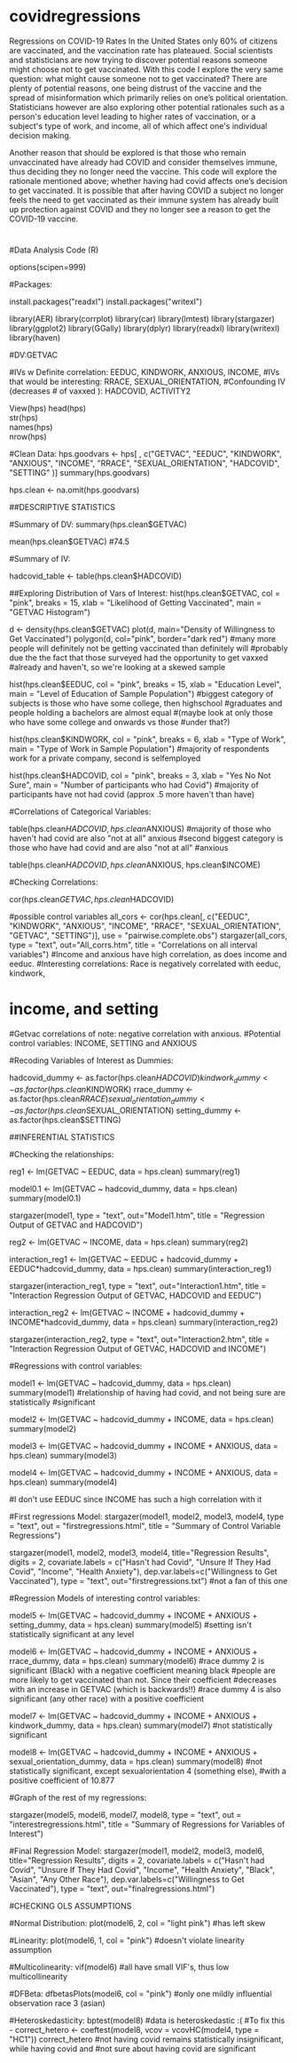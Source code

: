 # covidregressions
Regressions on COVID-19 Rates
In the United States only 60% of citizens are vaccinated, and the vaccination rate has plateaued. Social scientists and statisticians are now trying to discover potential reasons someone might choose not to get vaccinated. With this code I explore the very same question: what might cause someone not to get vaccinated? There are plenty of potential reasons, one being distrust of the vaccine and the spread of misinformation which primarily relies on one’s political orientation. Statisticians however are also exploring other potential rationales such as a person's education level leading to higher rates of vaccination, or a subject's type of work, and income, all of which affect one's individual decision making. 

Another reason that should be explored is that those who remain unvaccinated have already had COVID and consider themselves immune, thus deciding they no longer need the vaccine. This code will explore the rationale mentioned above; whether having had covid affects one’s decision to get vaccinated. It is possible that after having COVID a subject no longer feels the need to get vaccinated as their immune system has already built up protection against COVID and they no longer see a reason to get the COVID-19 vaccine.


#
#Data Analysis Code (R)
 
options(scipen=999)

#Packages:

install.packages("readxl")
install.packages("writexl")

library(AER)
library(corrplot) 
library(car)
library(lmtest)
library(stargazer)
library(ggplot2)
library(GGally)
library(dplyr)
library(readxl)
library(writexl)
library(haven)

#DV:GETVAC 

#IVs w Definite correlation: EEDUC, KINDWORK, ANXIOUS, INCOME,
#IVs that would be interesting: RRACE, SEXUAL_ORIENTATION, 
#Confounding IV (decreases # of vaxxed ): HADCOVID, ACTIVITY2
 

View(hps)
head(hps)     
str(hps)     
names(hps)    
nrow(hps)  

#Clean Data:
hps.goodvars <- hps[ , c("GETVAC", "EEDUC", "KINDWORK", "ANXIOUS", "INCOME", 
                         "RRACE", "SEXUAL_ORIENTATION", "HADCOVID", "SETTING" )]
summary(hps.goodvars)

hps.clean <- na.omit(hps.goodvars)

##DESCRIPTIVE STATISTICS

#Summary of DV:
summary(hps.clean$GETVAC)

mean(hps.clean$GETVAC)
#74.5

#Summary of IV:

hadcovid_table <- table(hps.clean$HADCOVID)

##Exploring Distribution of Vars of Interest:
hist(hps.clean$GETVAC,
     col = "pink",
     breaks = 15,
     xlab = "Likelihood of Getting Vaccinated",
     main = "GETVAC Histogram")

d <- density(hps.clean$GETVAC)
plot(d, main="Density of Willingness to Get Vaccinated")
polygon(d, col="pink", border="dark red")
#many more people will definitely not be getting vaccinated than definitely will
#probably due the the fact that those surveyed had the opportunity to get vaxxed
#already and haven't, so we're looking at a skewed sample

hist(hps.clean$EEDUC,
     col = "pink",
     breaks = 15,
     xlab = "Education Level",
     main = "Level of Education of Sample Population")
#biggest category of subjects is those who have some college, then highschool
#graduates and people holding a bachelors are almost equal 
#(maybe look at only those who have some college and onwards vs those 
#under that?)

hist(hps.clean$KINDWORK,
     col = "pink",
     breaks = 6,
     xlab = "Type of Work",
     main = "Type of Work in Sample Population")
#majority of respondents work for a private company, second is selfemployed

hist(hps.clean$HADCOVID,
     col = "pink",
     breaks = 3,
     xlab = "Yes                         No                     Not Sure",
     main = "Number of participants who had Covid")
#majority of participants have not had covid (approx .5 more haven't than have)

#Correlations of Categorical Variables:

table(hps.clean$HADCOVID, hps.clean$ANXIOUS)
#majority of those who haven't had covid are also "not at all" anxious
#second biggest category is those who have had covid and are also "not at all"
#anxious

table(hps.clean$HADCOVID, hps.clean$ANXIOUS, hps.clean$INCOME)

#Checking Correlations:

cor(hps.clean$GETVAC, hps.clean$HADCOVID)

#possible control variables
all_cors <- cor(hps.clean[, c("EEDUC", "KINDWORK", "ANXIOUS", "INCOME",
                                   "RRACE", "SEXUAL_ORIENTATION", "GETVAC", 
                              "SETTING")], use = "pairwise.complete.obs")
stargazer(all_cors,
          type = "text",
          out="All_corrs.htm",
          title = "Correlations on all interval variables")
#Income and anxious have high correlation, as does  income and eeduc.
#Interesting correlations: Race is negatively correlated with eeduc, kindwork,
#                          income, and setting
#Getvac correlations of note: negative correlation with anxious.
#Potential control variables: INCOME, SETTING and ANXIOUS

#Recoding Variables of Interest as Dummies:

hadcovid_dummy <- as.factor(hps.clean$HADCOVID)
kindwork_dummy <- as.factor(hps.clean$KINDWORK)
rrace_dummy <- as.factor(hps.clean$RRACE)
sexual_orientation_dummy <- as.factor(hps.clean$SEXUAL_ORIENTATION)
setting_dummy <- as.factor(hps.clean$SETTING)


##INFERENTIAL STATISTICS

#Checking the relationships:

reg1 <- lm(GETVAC ~ EEDUC, data = hps.clean)
summary(reg1)

model0.1 <- lm(GETVAC ~ hadcovid_dummy, data = hps.clean)
summary(model0.1)

stargazer(model1,
          type = "text",
          out="Model1.htm",
          title = "Regression Output of GETVAC and HADCOVID")

reg2 <- lm(GETVAC ~ INCOME, data = hps.clean)
summary(reg2)

interaction_reg1 <- lm(GETVAC ~ EEDUC + hadcovid_dummy + EEDUC*hadcovid_dummy, 
                       data = hps.clean)
summary(interaction_reg1)

stargazer(interaction_reg1,
          type = "text",
          out="Interaction1.htm",
          title = "Interaction Regression Output of GETVAC, HADCOVID and EEDUC")

interaction_reg2 <- lm(GETVAC ~ INCOME + hadcovid_dummy + INCOME*hadcovid_dummy, 
                         data = hps.clean)
summary(interaction_reg2)

stargazer(interaction_reg2,
          type = "text",
          out="Interaction2.htm",
          title = "Interaction Regression Output of GETVAC, HADCOVID and INCOME")

#Regressions with control variables:

model1 <- lm(GETVAC ~ hadcovid_dummy, data = hps.clean)
summary(model1)
#relationship of having had covid, and not being sure are statistically 
#significant

model2 <- lm(GETVAC ~ hadcovid_dummy + INCOME, data = hps.clean)
summary(model2)

model3 <- lm(GETVAC ~ hadcovid_dummy + INCOME + ANXIOUS, data = hps.clean)
summary(model3)

model4 <- lm(GETVAC ~ hadcovid_dummy + INCOME + ANXIOUS, data = hps.clean)
summary(model4)

#I don't use EEDUC since INCOME has such a high correlation with it

#First regressions Model:
stargazer(model1, model2, model3, model4,
          type = "text",
          out = "firstregressions.html",
          title = "Summary of Control Variable Regressions")

stargazer(model1, model2, model3, model4, title="Regression Results",
          digits = 2,
          covariate.labels = c("Hasn't had Covid", "Unsure If They Had Covid",
                               "Income", "Health Anxiety"),
          dep.var.labels=c("Willingness to Get Vaccinated"), 
          type = "text",
          out="firstregressions.txt")
#not a fan of this one

#Regression Models of interesting control variables:

model5 <- lm(GETVAC ~ hadcovid_dummy + INCOME + ANXIOUS + setting_dummy,
             data = hps.clean)
summary(model5)
#setting isn't statistically significant at any level

model6 <- lm(GETVAC ~ hadcovid_dummy + INCOME + ANXIOUS + rrace_dummy,
            data = hps.clean)
summary(model6)
#race dummy 2 is significant (Black) with a negative coefficient meaning black
#people are more likely to get vaccinated than not. Since their coefficient 
#decreases with an increase in GETVAC (which is backwards!!)
#race dummy 4 is also significant (any other race) with a positive coefficient

model7 <- lm(GETVAC ~ hadcovid_dummy + INCOME + ANXIOUS + kindwork_dummy,
             data = hps.clean)
summary(model7)
#not statistically significant

model8 <- lm(GETVAC ~ hadcovid_dummy + INCOME + ANXIOUS + 
                     sexual_orientation_dummy,
                     data = hps.clean)
summary(model8)
#not statistically significant, except sexualorientation 4 (something else),
#with a positive coefficient of 10.877

#Graph of the rest of my regressions:

stargazer(model5, model6, model7, model8,
          type = "text",
          out = "interestregressions.html",
          title = "Summary of Regressions for Variables of Interest")

#Final Regression Model:
stargazer(model1, model2, model3, model6, title="Regression Results",
          digits = 2,
          covariate.labels = c("Hasn't had Covid", "Unsure If They Had Covid",
                               "Income", "Health Anxiety", "Black", "Asian", 
                               "Any Other Race"),
          dep.var.labels=c("Willingness to Get Vaccinated"), 
          type = "text",
          out="finalregressions.html")

#CHECKING OLS ASSUMPTIONS

#Normal Distribution:
plot(model6, 2, col = "light pink")
#has left skew

#Linearity:
plot(model6, 1, col = "pink")
#doesn't violate linearity assumption

#Multicolinearity:
vif(model6)
#all have small VIF's, thus low multicollinearity

#DFBeta:
dfbetasPlots(model6, col = "pink")
#only one mildly influential observation race 3 (asian)

#Heteroskedasticity:
bptest(model8)
#data is heteroskedastic :(
#To fix this -
correct_hetero <- coeftest(model8, vcov = vcovHC(model4, type = "HC1")) 
correct_hetero
#not having covid remains statistically insignificant, while having covid and
#not sure about having covid are significant
